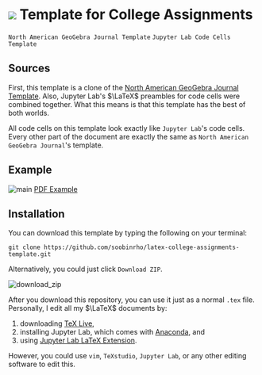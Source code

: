 # <img src="https://render.githubusercontent.com/render/math?math=\LaTeX"> Template for College Assignments
`North American GeoGebra Journal Template` 
`Jupyter Lab Code Cells Template`

## Sources
First, this template is a clone of the 
[North American GeoGebra Journal Template](https://github.com/jamesquinlan/nagj). 
Also, Jupyter Lab's $\LaTeX$ preambles for
code cells were combined together.
What this means is that this template has
the best of both worlds. 

All code cells on this template look exactly like `Jupyter Lab`'s
code cells. Every other part of the document
are exactly the same as `North American GeoGebra Journal`'s template.

## Example
![main](https://user-images.githubusercontent.com/19341857/174753577-1d77b7c2-79a3-44be-929c-3415b3f3bbd2.png)
 [PDF Example](main.pdf) 

## Installation
You can download this template by typing the following on your terminal:

```
git clone https://github.com/soobinrho/latex-college-assignments-template.git
```

Alternatively, you could just click `Download ZIP`.

![download_zip](https://user-images.githubusercontent.com/19341857/174744769-fe72cf22-630e-48e8-8a05-eae448b0e858.jpg)

After you download this repository, you can use it just as a normal `.tex` file. 
Personally, I edit all my $\LaTeX$ documents by:
1. downloading [TeX Live](https://www.tug.org/texlive/),
2. installing Jupyter Lab, which comes with [Anaconda](https://www.anaconda.com/), and
3. using [Jupyter Lab LaTeX Extension](https://github.com/jupyterlab/jupyterlab-latex).

However, you could use `vim`, `TeXstudio`, `Jupyter Lab`, or any other
editing software to edit this.
